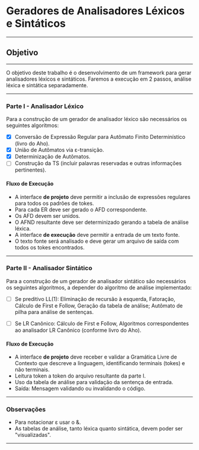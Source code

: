 # Geradores de Analisadores Léxicos e Sintáticos

---
## Objetivo

---
O objetivo deste trabalho é o desenvolvimento de um framework para gerar analisadores
léxicos e sintáticos. Faremos a execução em 2 passos, análise léxica e sintática separadamente.

---

### Parte I - Analisador Léxico

Para a construção de um gerador de analisador léxico são necessários os seguintes
algoritmos:

- [x] Conversão de Expressão Regular para Autômato Finito Determinístico (livro do Aho).
- [x] União de Autômatos via &epsilon;-transição.
- [x] Determinização de Autômatos.
- [ ] Construção da TS (incluir palavras reservadas e outras informações pertinentes).

#### Fluxo de Execução

- A interface **de projeto** deve permitir a inclusão de expressões regulares para todos 
  os padrões de tokes.
- Para cada ER deve ser gerado o AFD correspondente.
- Os AFD devem ser unidos.
- O AFND resultante deve ser determinizado gerando a tabela de análise léxica.
- A interface **de execução** deve permitir a entrada de um texto fonte.
- O texto fonte será analisado e deve gerar um arquivo de saída com todos os tokes
  encontrados.
  
---

### Parte II - Analisador Sintático

Para a construção de um gerador de analisador sintático são necessários os seguintes
algoritmos, a depender do algoritmo de análise implementado:

- [ ] Se preditivo LL(1): Eliminação de recursão à esquerda, Fatoração, Cálculo de First 
  e Follow, Geração da tabela de análise; Autômato de pilha para análise de sentenças.
- [ ] Se LR Canônico: Cálculo de First e Follow, Algoritmos correspondentes ao 
  analisador LR Canônico (conforme livro do Aho).
  

#### Fluxo de Execução

- A interface **de projeto** deve receber e validar a Gramática Livre de Contexto 
  que descreve a linguagem, identificando terminais (tokes) e não terminais.
- Leitura token a token do arquivo resultante da parte I.
- Uso da tabela de análise para validação da sentença de entrada.
- Saída: Mensagem validando ou invalidando o código.
  
---

### Observações

- Para notacionar &epsilon; usar o &.
- As tabelas de análise, tanto léxica quanto sintática, devem poder ser "visualizadas".

---